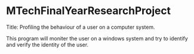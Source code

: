 # MTechFinalYearResearchProject
Title: Profiling the behaviour of a user on a computer system.

This program will moniter the user on a windows system and try to identify and verify the identity of the user.
